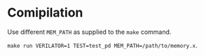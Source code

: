 # Comipilation

Use different `MEM_PATH` as supplied to the `make` command.

`make run VERILATOR=1 TEST=test_pd MEM_PATH=/path/to/memory.x`.

